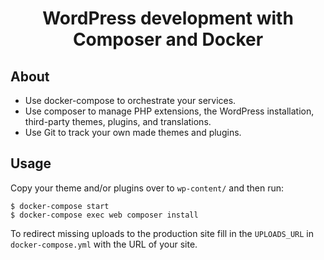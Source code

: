 <h1 align="center">WordPress development with Composer and Docker</h1>

## About

- Use docker-compose to orchestrate your services.
- Use composer to manage PHP extensions, the WordPress installation, third-party themes, plugins, and translations.
- Use Git to track your own made themes and plugins.

## Usage

Copy your theme and/or plugins over to `wp-content/` and then run:

```shell
$ docker-compose start
$ docker-compose exec web composer install
```

To redirect missing uploads to the production site fill in the `UPLOADS_URL` in `docker-compose.yml` with the URL of your site.

